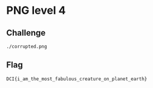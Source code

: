 # PNG level 4

## Challenge
`./corrupted.png`

## Flag
`DCI{i_am_the_most_fabulous_creature_on_planet_earth}`